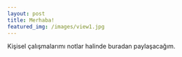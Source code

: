 ```yaml
---
layout: post
title: Merhaba!
featured_img: /images/view1.jpg
---
```


Kişisel çalışmalarımı notlar halinde buradan paylaşacağım.